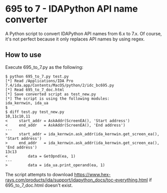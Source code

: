 # 695 to 7 - IDAPython API name converter
A Python script to convert IDAPython API names from 6.x to 7.x. Of course, it's not perfect because it only replaces API names by using regex.

## How to use
Execute 695_to_7.py as the following:
```
$ python 695_to_7.py test.py 
[*] Read /Applications/IDA Pro 7.4/ida.app/Contents/MacOS/python/2/idc_bc695.py
[*] Read 695_to_7_doc.html
[*] Save converted script as test_new.py
[*] The script is using the following modules:
ida_kernwin, ida_ua
$
$ diff test.py test_new.py
10,11c10,11
<     start_addr = AskAddr(ScreenEA(), 'Start address')
<     end_addr   = AskAddr(ScreenEA(), 'End address')
---
>     start_addr = ida_kernwin.ask_addr(ida_kernwin.get_screen_ea(), 'Start address')
>     end_addr   = ida_kernwin.ask_addr(ida_kernwin.get_screen_ea(), 'End address')
13c13
<         data = GetOpnd(ea, 1)
---
>         data = ida_ua.print_operand(ea, 1)
```

The script attempts to download https://www.hex-rays.com/products/ida/support/idapython_docs/toc-everything.html if 695_to_7_doc.html doesn't exist.
